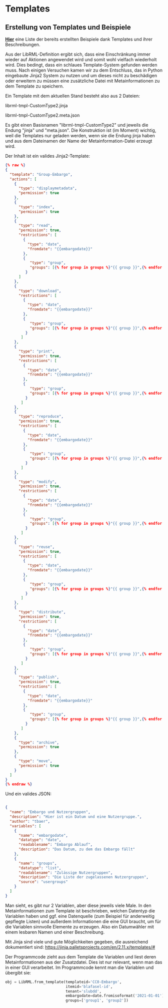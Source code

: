 # Templates
## Erstellung von Templates und Beispiele

**[Hier](beispiele.markdown)** eine Liste der bereits erstellten Beispiele dank Templates und ihrer Beschreibungen.

Aus der LibRML-Definition ergibt sich, dass eine Einschränkung immer wieder auf Aktionen angewendet wird und somit wohl vielfach wiederholt wird. Dies bedingt, dass ein schlaues Template-System gefunden werden muss. Nach einigen Versuchen kamen wir zu dem Entschluss, das in Python eingebaute Jinja2 System zu nutzen und um dieses nicht zu beschädigen oder erweitern zu müssen eine zusätzliche Datei mit Metainformationen zu dem Template zu speichern.

Ein Template mit dem aktuellen Stand besteht also aus 2 Dateien:

librml-tmpl-CustomType2.jinja

librml-tmpl-CustomType2.meta.json

Es gibt einen Basisnamen "librml-tmpl-CustomType2" und jeweils die Endung "jinja" und "meta.json". Die Konstruktion ist (im Moment) wichtig, weil die Templates nur geladen werden, wenn sie die Endung jinja haben und aus dem Dateinamen der Name der Metainformation-Datei erzeugt wird.

Der Inhalt ist ein valides Jinja2-Template:


~~~ json
{% raw %}
{
  "template": "Group-Embargo",
  "actions": [
    {
      "type": "displaymetadata",
      "permission": true
    },
    {
      "type": "index",
      "permission": true
    },
    {
      "type": "read",
      "permission": true,
      "restrictions": [
        {
          "type": "date",
          "fromdate": "{{embargodate}}"
        },
        {
           "type": "group",
           "groups": [{% for group in groups %}"{{ group }}",{% endfor %}]
         }
      ]
    },
    {
      "type": "download",
      "restrictions": [
        {
          "type": "date",
          "fromdate": "{{embargodate}}"
        },
        {
           "type": "group",
           "groups": [{% for group in groups %}"{{ group }}",{% endfor %}]
         }
       ]
    },
    {
      "type": "print",
      "permission": true,
      "restrictions": [
        {
          "type": "date",
          "fromdate": "{{embargodate}}"
        },
        {
           "type": "group",
           "groups": [{% for group in groups %}"{{ group }}",{% endfor %}]
         }
       ]
    },
    {
      "type": "reproduce",
      "permission": true,
      "restrictions": [
        {
          "type": "date",
          "fromdate": "{{embargodate}}"
        },
        {
           "type": "group",
           "groups": [{% for group in groups %}"{{ group }}",{% endfor %}]
         }
       ]
    },
    {
      "type": "modify",
      "permission": true,
      "restrictions": [
        {
          "type": "date",
          "fromdate": "{{embargodate}}"
        },
        {
           "type": "group",
           "groups": [{% for group in groups %}"{{ group }}",{% endfor %}]
         }
       ]
    },
    {
      "type": "reuse",
      "permission": true,
      "restrictions": [
        {
          "type": "date",
          "fromdate": "{{embargodate}}"
        },
        {
           "type": "group",
           "groups": [{% for group in groups %}"{{ group }}",{% endfor %}]
         }
       ]
    },
    {
      "type": "distribute",
      "permission": true,
      "restrictions": [
        {
          "type": "date",
          "fromdate": "{{embargodate}}"
        },
        {
           "type": "group",
           "groups": [{% for group in groups %}"{{ group }}",{% endfor %}]
         }
       ]
    },
    {
      "type": "publish",
      "permission": true,
      "restrictions": [
        {
          "type": "date",
          "fromdate": "{{embargodate}}"
        },
        {
           "type": "group",
           "groups": [{% for group in groups %}"{{ group }}",{% endfor %}]
         }
       ]
    },
    {
      "type": "archive",
      "permission": true
    },
    {
      "type": "move",
      "permission": true
    }
  ]
}
{% endraw %}
~~~

Und ein valides JSON:

~~~ json

{
  "name": "Embargo und Nutzergruppen",
  "description": "Hier ist ein Datum und eine Nutzergruppe.",
  "author": "tbaer",
  "variables": [
    {
      "name": "embargodate",
      "datatype": "date",
      "readablename": "Embargo Ablauf",
      "description": "Das Datum, zu dem das Embargo fällt"
    },
    {
      "name": "groups",
      "datatype": "list",
      "readablename": "Zulässige Nutzergruppen",
      "description": "Die Liste der zugelassenen Nutzergruppen",
      "source": "usergroups"
    }
  ]
}
~~~

Man sieht, es gibt nur 2 Variablen, aber diese jeweils viele Male. In den Metainformationen zum Template ist beschrieben, welchen Datentyp die Variablen haben und ggf. eine Datenquelle (zum Beispiel für anderweitig gepflegte Listen) und außerdem Informationen die eine GUI braucht, um für die Variablen sinnvolle Elemente zu erzeugen. Also ein Datumwähler mit einem lesbaren Namen und einer Beschreibung.

Mit Jinja sind viele und gute Möglichkeiten gegeben, die ausreichend dokumentiert sind: https://jinja.palletsprojects.com/en/2.11.x/templates/#

Der Programmcode zieht aus dem Template die Variablen und liest deren Metainformationen aus der Zusatzdatei. Dies ist nur relevant, wenn man das in einer GUI verarbeitet. Im Programmcode kennt man die Variablen und übergibt sie:

~~~ python
obj = LibRML.from_template(templateid='CC0-Embargo',
                           itemid='blafasel-id',
                           tenant='slubdd',
                           embargodate=date.fromisoformat('2021-01-01'),
                           groups=['group1', 'group2'])
~~~
